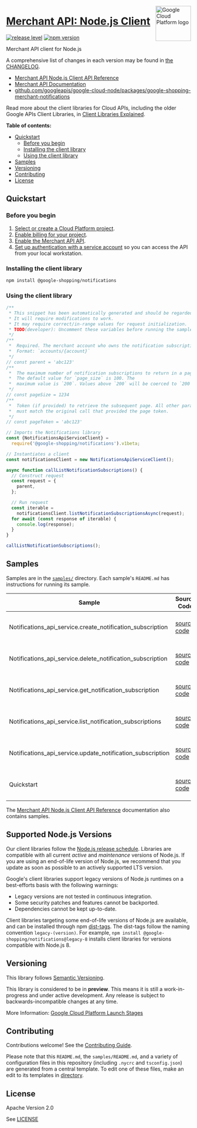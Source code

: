 [//]: # "This README.md file is auto-generated, all changes to this file will be lost."
[//]: # "To regenerate it, use `python -m synthtool`."
<img src="https://avatars2.githubusercontent.com/u/2810941?v=3&s=96" alt="Google Cloud Platform logo" title="Google Cloud Platform" align="right" height="96" width="96"/>

# [Merchant API: Node.js Client](https://github.com/googleapis/google-cloud-node/tree/main/packages/google-shopping-merchant-notifications)

[![release level](https://img.shields.io/badge/release%20level-preview-yellow.svg?style=flat)](https://cloud.google.com/terms/launch-stages)
[![npm version](https://img.shields.io/npm/v/@google-shopping/notifications.svg)](https://www.npmjs.org/package/@google-shopping/notifications)




Merchant API client for Node.js


A comprehensive list of changes in each version may be found in
[the CHANGELOG](https://github.com/googleapis/google-cloud-node/tree/main/packages/google-shopping-merchant-notifications/CHANGELOG.md).

* [Merchant API Node.js Client API Reference][client-docs]
* [Merchant API Documentation][product-docs]
* [github.com/googleapis/google-cloud-node/packages/google-shopping-merchant-notifications](https://github.com/googleapis/google-cloud-node/tree/main/packages/google-shopping-merchant-notifications)

Read more about the client libraries for Cloud APIs, including the older
Google APIs Client Libraries, in [Client Libraries Explained][explained].

[explained]: https://cloud.google.com/apis/docs/client-libraries-explained

**Table of contents:**


* [Quickstart](#quickstart)
  * [Before you begin](#before-you-begin)
  * [Installing the client library](#installing-the-client-library)
  * [Using the client library](#using-the-client-library)
* [Samples](#samples)
* [Versioning](#versioning)
* [Contributing](#contributing)
* [License](#license)

## Quickstart

### Before you begin

1.  [Select or create a Cloud Platform project][projects].
1.  [Enable billing for your project][billing].
1.  [Enable the Merchant API API][enable_api].
1.  [Set up authentication with a service account][auth] so you can access the
    API from your local workstation.

### Installing the client library

```bash
npm install @google-shopping/notifications
```


### Using the client library

```javascript
/**
 * This snippet has been automatically generated and should be regarded as a code template only.
 * It will require modifications to work.
 * It may require correct/in-range values for request initialization.
 * TODO(developer): Uncomment these variables before running the sample.
 */
/**
 *  Required. The merchant account who owns the notification subscriptions.
 *  Format: `accounts/{account}`
 */
// const parent = 'abc123'
/**
 *  The maximum number of notification subscriptions to return in a page.
 *  The default value for `page_size` is 100. The
 *  maximum value is `200`. Values above `200` will be coerced to `200`.
 */
// const pageSize = 1234
/**
 *  Token (if provided) to retrieve the subsequent page. All other parameters
 *  must match the original call that provided the page token.
 */
// const pageToken = 'abc123'

// Imports the Notifications library
const {NotificationsApiServiceClient} =
  require('@google-shopping/notifications').v1beta;

// Instantiates a client
const notificationsClient = new NotificationsApiServiceClient();

async function callListNotificationSubscriptions() {
  // Construct request
  const request = {
    parent,
  };

  // Run request
  const iterable =
    notificationsClient.listNotificationSubscriptionsAsync(request);
  for await (const response of iterable) {
    console.log(response);
  }
}

callListNotificationSubscriptions();

```



## Samples

Samples are in the [`samples/`](https://github.com/googleapis/google-cloud-node/tree/main/packages/google-shopping-merchant-notifications/samples) directory. Each sample's `README.md` has instructions for running its sample.

| Sample                      | Source Code                       | Try it |
| --------------------------- | --------------------------------- | ------ |
| Notifications_api_service.create_notification_subscription | [source code](https://github.com/googleapis/google-cloud-node/blob/main/packages/google-shopping-merchant-notifications/samples/generated/v1beta/notifications_api_service.create_notification_subscription.js) | [![Open in Cloud Shell][shell_img]](https://console.cloud.google.com/cloudshell/open?git_repo=https://github.com/googleapis/google-cloud-node&page=editor&open_in_editor=packages/google-shopping-merchant-notifications/samples/generated/v1beta/notifications_api_service.create_notification_subscription.js,packages/google-shopping-merchant-notifications/samples/README.md) |
| Notifications_api_service.delete_notification_subscription | [source code](https://github.com/googleapis/google-cloud-node/blob/main/packages/google-shopping-merchant-notifications/samples/generated/v1beta/notifications_api_service.delete_notification_subscription.js) | [![Open in Cloud Shell][shell_img]](https://console.cloud.google.com/cloudshell/open?git_repo=https://github.com/googleapis/google-cloud-node&page=editor&open_in_editor=packages/google-shopping-merchant-notifications/samples/generated/v1beta/notifications_api_service.delete_notification_subscription.js,packages/google-shopping-merchant-notifications/samples/README.md) |
| Notifications_api_service.get_notification_subscription | [source code](https://github.com/googleapis/google-cloud-node/blob/main/packages/google-shopping-merchant-notifications/samples/generated/v1beta/notifications_api_service.get_notification_subscription.js) | [![Open in Cloud Shell][shell_img]](https://console.cloud.google.com/cloudshell/open?git_repo=https://github.com/googleapis/google-cloud-node&page=editor&open_in_editor=packages/google-shopping-merchant-notifications/samples/generated/v1beta/notifications_api_service.get_notification_subscription.js,packages/google-shopping-merchant-notifications/samples/README.md) |
| Notifications_api_service.list_notification_subscriptions | [source code](https://github.com/googleapis/google-cloud-node/blob/main/packages/google-shopping-merchant-notifications/samples/generated/v1beta/notifications_api_service.list_notification_subscriptions.js) | [![Open in Cloud Shell][shell_img]](https://console.cloud.google.com/cloudshell/open?git_repo=https://github.com/googleapis/google-cloud-node&page=editor&open_in_editor=packages/google-shopping-merchant-notifications/samples/generated/v1beta/notifications_api_service.list_notification_subscriptions.js,packages/google-shopping-merchant-notifications/samples/README.md) |
| Notifications_api_service.update_notification_subscription | [source code](https://github.com/googleapis/google-cloud-node/blob/main/packages/google-shopping-merchant-notifications/samples/generated/v1beta/notifications_api_service.update_notification_subscription.js) | [![Open in Cloud Shell][shell_img]](https://console.cloud.google.com/cloudshell/open?git_repo=https://github.com/googleapis/google-cloud-node&page=editor&open_in_editor=packages/google-shopping-merchant-notifications/samples/generated/v1beta/notifications_api_service.update_notification_subscription.js,packages/google-shopping-merchant-notifications/samples/README.md) |
| Quickstart | [source code](https://github.com/googleapis/google-cloud-node/blob/main/packages/google-shopping-merchant-notifications/samples/quickstart.js) | [![Open in Cloud Shell][shell_img]](https://console.cloud.google.com/cloudshell/open?git_repo=https://github.com/googleapis/google-cloud-node&page=editor&open_in_editor=packages/google-shopping-merchant-notifications/samples/quickstart.js,packages/google-shopping-merchant-notifications/samples/README.md) |



The [Merchant API Node.js Client API Reference][client-docs] documentation
also contains samples.

## Supported Node.js Versions

Our client libraries follow the [Node.js release schedule](https://github.com/nodejs/release#release-schedule).
Libraries are compatible with all current _active_ and _maintenance_ versions of
Node.js.
If you are using an end-of-life version of Node.js, we recommend that you update
as soon as possible to an actively supported LTS version.

Google's client libraries support legacy versions of Node.js runtimes on a
best-efforts basis with the following warnings:

* Legacy versions are not tested in continuous integration.
* Some security patches and features cannot be backported.
* Dependencies cannot be kept up-to-date.

Client libraries targeting some end-of-life versions of Node.js are available, and
can be installed through npm [dist-tags](https://docs.npmjs.com/cli/dist-tag).
The dist-tags follow the naming convention `legacy-(version)`.
For example, `npm install @google-shopping/notifications@legacy-8` installs client libraries
for versions compatible with Node.js 8.

## Versioning

This library follows [Semantic Versioning](http://semver.org/).







This library is considered to be in **preview**. This means it is still a
work-in-progress and under active development. Any release is subject to
backwards-incompatible changes at any time.


More Information: [Google Cloud Platform Launch Stages][launch_stages]

[launch_stages]: https://cloud.google.com/terms/launch-stages

## Contributing

Contributions welcome! See the [Contributing Guide](https://github.com/googleapis/google-cloud-node/blob/main/CONTRIBUTING.md).

Please note that this `README.md`, the `samples/README.md`,
and a variety of configuration files in this repository (including `.nycrc` and `tsconfig.json`)
are generated from a central template. To edit one of these files, make an edit
to its templates in
[directory](https://github.com/googleapis/synthtool).

## License

Apache Version 2.0

See [LICENSE](https://github.com/googleapis/google-cloud-node/blob/main/LICENSE)

[client-docs]: https://cloud.google.com/nodejs/docs/reference/merchantapi/latest
[product-docs]: https://developers.google.com/merchant/api
[shell_img]: https://gstatic.com/cloudssh/images/open-btn.png
[projects]: https://console.cloud.google.com/project
[billing]: https://support.google.com/cloud/answer/6293499#enable-billing
[enable_api]: https://console.cloud.google.com/flows/enableapi?apiid=merchantapi.googleapis.com
[auth]: https://cloud.google.com/docs/authentication/getting-started
